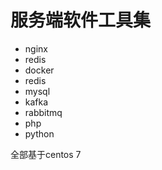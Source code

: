  # 服务端软件工具集

 - nginx
 - redis
 - docker
 - redis
 - mysql
 - kafka
 - rabbitmq
 - php
 - python

 全部基于centos 7
